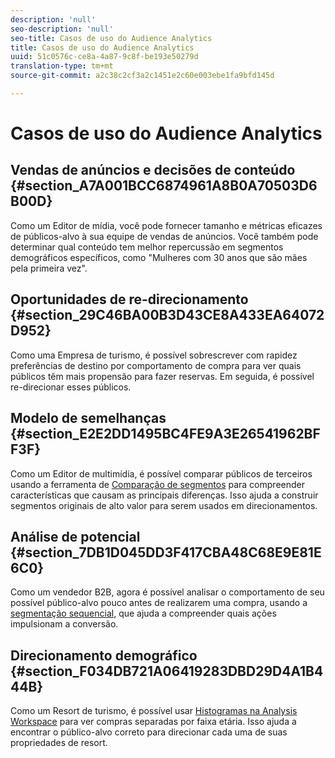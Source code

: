 ```yaml
---
description: 'null'
seo-description: 'null'
seo-title: Casos de uso do Audience Analytics
title: Casos de uso do Audience Analytics
uuid: 51c0576c-ce8a-4a87-9c8f-be193e50279d
translation-type: tm+mt
source-git-commit: a2c38c2cf3a2c1451e2c60e003ebe1fa9bfd145d

---
```



# Casos de uso do Audience Analytics

## Vendas de anúncios e decisões de conteúdo {#section_A7A001BCC6874961A8B0A70503D6B00D}

Como um Editor de mídia, você pode fornecer tamanho e métricas eficazes de públicos-alvo à sua equipe de vendas de anúncios. Você também pode determinar qual conteúdo tem melhor repercussão em segmentos demográficos específicos, como "Mulheres com 30 anos que são mães pela primeira vez".

## Oportunidades de re-direcionamento {#section_29C46BA00B3D43CE8A433EA64072D952}

Como uma Empresa de turismo, é possível sobrescrever com rapidez preferências de destino por comportamento de compra para ver quais públicos têm mais propensão para fazer reservas. Em seguida, é possível re-direcionar esses públicos.

## Modelo de semelhanças {#section_E2E2DD1495BC4FE9A3E26541962BFF3F}

Como um Editor de multimídia, é possível comparar públicos de terceiros usando a ferramenta de [Comparação de segmentos](https://marketing.adobe.com/resources/help/en_US/analytics/analysis-workspace/segment-comparison.html) para compreender características que causam as principais diferenças. Isso ajuda a construir segmentos originais de alto valor para serem usados em direcionamentos.

## Análise de potencial {#section_7DB1D045DD3F417CBA48C68E9E81E6C0}

Como um vendedor B2B, agora é possível analisar o comportamento de seu possível público-alvo pouco antes de realizarem uma compra, usando a [segmentação sequencial](https://marketing.adobe.com/resources/help/en_US/analytics/segment/sequence-filters.html), que ajuda a compreender quais ações impulsionam a conversão.

## Direcionamento demográfico {#section_F034DB721A06419283DBD29D4A1B444B}

Como um Resort de turismo, é possível usar [Histogramas na Analysis Workspace](https://marketing.adobe.com/resources/help/en_US/analytics/analysis-workspace/histogram.html) para ver compras separadas por faixa etária. Isso ajuda a encontrar o público-alvo correto para direcionar cada uma de suas propriedades de resort.
